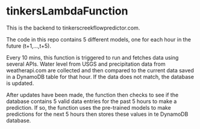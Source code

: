 # tinkersLambdaFunction

This is the backend to tinkerscreekflowpredictor.com.

The code in this repo contains 5 different models, one for each hour in the future (t+1,...,t+5). 

Every 10 mins, this function is triggered to run and fetches data using several APIs. Water level from USGS and precipitation data from weatherapi.com are collected and then compared to the current data saved in a DynamoDB table for that hour. If the data does not match, the database is updated.

After updates have been made, the function then checks to see if the database contains 5 valid data entries for the past 5 hours to make a prediction. If so, the function uses the pre-trained models to make predictions for the next 5 hours then stores these values in te DynamoDB database.
